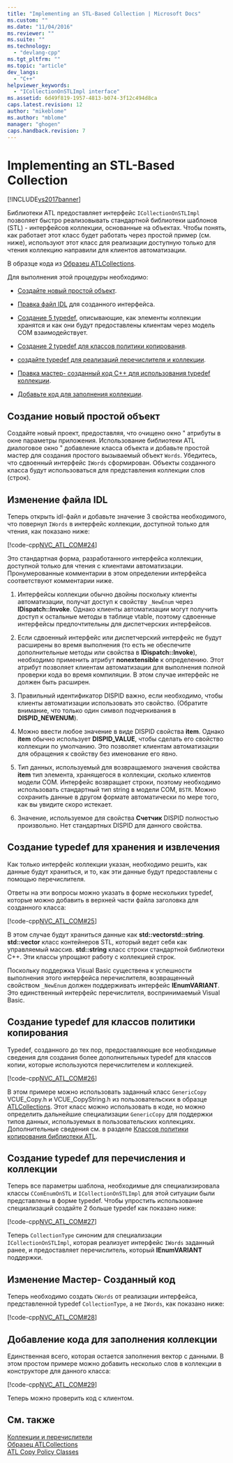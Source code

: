 ```yaml
---
title: "Implementing an STL-Based Collection | Microsoft Docs"
ms.custom: ""
ms.date: "11/04/2016"
ms.reviewer: ""
ms.suite: ""
ms.technology: 
  - "devlang-cpp"
ms.tgt_pltfrm: ""
ms.topic: "article"
dev_langs: 
  - "C++"
helpviewer_keywords: 
  - "ICollectionOnSTLImpl interface"
ms.assetid: 6d49f819-1957-4813-b074-3f12c494d8ca
caps.latest.revision: 12
author: "mikeblome"
ms.author: "mblome"
manager: "ghogen"
caps.handback.revision: 7
---
```

# Implementing an STL-Based Collection
[!INCLUDE[vs2017banner](../assembler/inline/includes/vs2017banner.md)]

Библиотеки ATL предоставляет интерфейс `ICollectionOnSTLImpl` позволяет быстро реализовывать стандартной библиотеки шаблонов \(STL\) \- интерфейсов коллекции, основанные на объектах.  Чтобы понять, как работает этот класс будет работать через простой пример \(см. ниже\), используют этот класс для реализации доступную только для чтения коллекцию направили для клиентов автоматизации.  
  
 В образце кода из [Образец ATLCollections](../top/visual-cpp-samples.md).  
  
 Для выполнения этой процедуры необходимо:  
  
-   [Создайте новый простой объект](#vccongenerating_an_object).  
  
-   [Правка файл IDL](#vcconedit_the_idl) для созданного интерфейса.  
  
-   [Создание 5 typedef](#vcconstorage_and_exposure_typedefs), описывающие, как элементы коллекции хранятся и как они будут предоставлены клиентам через модель COM взаимодействует.  
  
-   [Создание 2 typedef для классов политики копирования](#vcconcopy_classes).  
  
-   [создайте typedef для реализаций перечислителя и коллекции](#vcconenumeration_and_collection).  
  
-   [Правка мастер\- созданный код C\+\+ для использования typedef коллекции](#vcconedit_the_generated_code).  
  
-   [Добавьте код для заполнения коллекции](#vcconpopulate_the_collection).  
  
##  <a name="vccongenerating_an_object"></a> Создание новый простой объект  
 Создайте новый проект, предоставляя, что очищено окно " атрибуты в окне параметры приложения.  Использование библиотеки ATL диалоговое окно " добавление класса объекта и добавьте простой мастер для создания простого вызываемый объект `Words`.  Убедитесь, что сдвоенный интерфейс `IWords` сформирован.  Объекты созданного класса будут использоваться для представления коллекции слов \(строк\).  
  
##  <a name="vcconedit_the_idl"></a> Изменение файла IDL  
 Теперь открыть idl\-файл и добавьте значение 3 свойства необходимого, что повернул `IWords` в интерфейс коллекции, доступной только для чтения, как показано ниже:  
  
 [!code-cpp[NVC_ATL_COM#24](../atl/codesnippet/CPP/implementing-an-stl-based-collection_1.idl)]  
  
 Это стандартная форма, разработанного интерфейса коллекции, доступной только для чтения с клиентами автоматизации.  Пронумерованные комментарии в этом определении интерфейса соответствуют комментарии ниже.  
  
1.  Интерфейсы коллекции обычно двойны поскольку клиенты автоматизации, получат доступ к свойству `_NewEnum` через **IDispatch::Invoke**.  Однако клиенты автоматизации могут получить доступ к остальные методы в таблице vtable, поэтому сдвоенные интерфейсы предпочтительны для диспетчерских интерфейсов.  
  
2.  Если сдвоенный интерфейс или диспетчерский интерфейс не будут расширены во время выполнения \(то есть не обеспечите дополнительные методы или свойства в **IDispatch::Invoke**\), необходимо применить атрибут **nonextensible** к определению.  Этот атрибут позволяет клиентам автоматизации для выполнения полной проверки кода во время компиляции.  В этом случае интерфейс не должен быть расширен.  
  
3.  Правильный идентификатор DISPID важно, если необходимо, чтобы клиенты автоматизации использовать это свойство.  \(Обратите внимание, что только один символ подчеркивания в **DISPID\_NEWENUM**\).  
  
4.  Можно ввести любое значение в виде DISPID свойства **item**.  Однако **item** обычно использует **DISPID\_VALUE**, чтобы сделать его свойство коллекции по умолчанию.  Это позволяет клиентам автоматизации для обращения к свойству без именование его явно.  
  
5.  Тип данных, используемый для возвращаемого значения свойства **item** тип элемента, хранящегося в коллекции, сколько клиентов модели COM.  Интерфейс возвращает строки, поэтому необходимо использовать стандартный тип string в модели COM, `BSTR`.  Можно сохранить данные в другом формате автоматически по мере того, как вы увидите скоро истекает.  
  
6.  Значение, используемое для свойства **Счетчик** DISPID полностью произвольно.  Нет стандартных DISPID для данного свойства.  
  
##  <a name="vcconstorage_and_exposure_typedefs"></a> Создание typedef для хранения и извлечения  
 Как только интерфейс коллекции указан, необходимо решить, как данные будут храниться, и то, как эти данные будут предоставлены с помощью перечислителя.  
  
 Ответы на эти вопросы можно указать в форме нескольких typedef, которые можно добавить в верхней части файла заголовка для созданного класса:  
  
 [!code-cpp[NVC_ATL_COM#25](../atl/codesnippet/CPP/implementing-an-stl-based-collection_2.h)]  
  
 В этом случае будут храниться данные как **std::vectorstd::string**.  **std::vector** класс контейнеров STL, который ведет себя как управляемый массив.  **std::string** класс строки стандартной библиотеки C\+\+.  Эти классы упрощают работу с коллекцией строк.  
  
 Поскольку поддержка Visual Basic существена к успешности выполнения этого интерфейса перечислителя, возвращенный свойством `_NewEnum` должен поддерживать интерфейс **IEnumVARIANT**.  Это единственный интерфейс перечислителя, воспринимаемый Visual Basic.  
  
##  <a name="vcconcopy_classes"></a> Создание typedef для классов политики копирования  
 Typedef, созданного до тех пор, предоставляющие все необходимые сведения для создания более дополнительных typedef для классов копии, которые используются перечислителем и коллекцией.  
  
 [!code-cpp[NVC_ATL_COM#26](../atl/codesnippet/CPP/implementing-an-stl-based-collection_3.h)]  
  
 В этом примере можно использовать заданный класс `GenericCopy` VCUE\_Copy.h и VCUE\_CopyString.h из пользовательских в образце [ATLCollections](../top/visual-cpp-samples.md).  Этот класс можно использовать в коде, но можно определить дальнейшие специализации `GenericCopy` для поддержки типов данных, используемых в пользовательских коллекциях.  Дополнительные сведения см. в разделе [Классов политики копирования библиотеки ATL](../Topic/ATL%20Copy%20Policy%20Classes.md).  
  
##  <a name="vcconenumeration_and_collection"></a> Создание typedef для перечисления и коллекции  
 Теперь все параметры шаблона, необходимые для специализировала классы `CComEnumOnSTL` и `ICollectionOnSTLImpl` для этой ситуации были представлены в форме typedef.  Чтобы упростить использование специализаций создайте 2 больше typedef как показано ниже:  
  
 [!code-cpp[NVC_ATL_COM#27](../atl/codesnippet/CPP/implementing-an-stl-based-collection_4.h)]  
  
 Теперь `CollectionType` синоним для специализации `ICollectionOnSTLImpl`, которая реализует интерфейс `IWords` заданный ранее, и предоставляет перечислитель, который **IEnumVARIANT** поддержки.  
  
##  <a name="vcconedit_the_generated_code"></a> Изменение Мастер\- Созданный код  
 Теперь необходимо создать `CWords` от реализации интерфейса, представленной typedef `CollectionType`, а не `IWords`, как показано ниже:  
  
 [!code-cpp[NVC_ATL_COM#28](../atl/codesnippet/CPP/implementing-an-stl-based-collection_5.h)]  
  
##  <a name="vcconpopulate_the_collection"></a> Добавление кода для заполнения коллекции  
 Единственная всего, которая остается заполнения вектор с данными.  В этом простом примере можно добавить несколько слов в коллекции в конструкторе для данного класса:  
  
 [!code-cpp[NVC_ATL_COM#29](../atl/codesnippet/CPP/implementing-an-stl-based-collection_6.h)]  
  
 Теперь можно проверить код с клиентом.  
  
## См. также  
 [Коллекции и перечислители](../atl/atl-collections-and-enumerators.md)   
 [Образец ATLCollections](../top/visual-cpp-samples.md)   
 [ATL Copy Policy Classes](../Topic/ATL%20Copy%20Policy%20Classes.md)